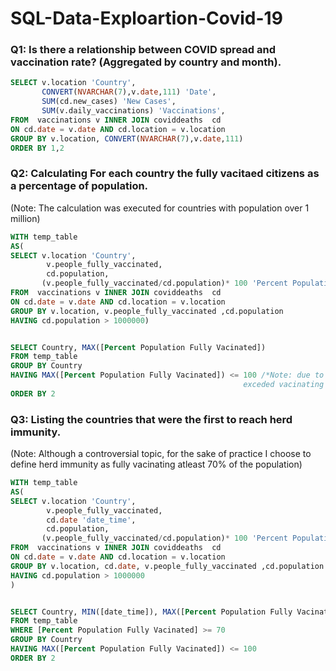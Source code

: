 # SQL-Data-Exploartion-Covid-19



### Q1: Is there a relationship between COVID spread and vaccination rate? (Aggregated by country and month).

```SQL
SELECT v.location 'Country',
	   CONVERT(NVARCHAR(7),v.date,111) 'Date',
	   SUM(cd.new_cases) 'New Cases',
	   SUM(v.daily_vaccinations) 'Vaccinations',
FROM  vaccinations v INNER JOIN coviddeaths  cd 
ON cd.date = v.date AND cd.location = v.location
GROUP BY v.location, CONVERT(NVARCHAR(7),v.date,111)
ORDER BY 1,2
```





### Q2: Calculating For each country the fully vacitaed citizens as a percentage of population. 
(Note: The calculation was executed for countries with population over 1 million)

```SQL
WITH temp_table
AS(
SELECT v.location 'Country',
		v.people_fully_vaccinated,
		cd.population,
	   (v.people_fully_vaccinated/cd.population)* 100 'Percent Population Fully Vacinated'
FROM  vaccinations v INNER JOIN coviddeaths  cd 
ON cd.date = v.date AND cd.location = v.location
GROUP BY v.location, v.people_fully_vaccinated ,cd.population
HAVING cd.population > 1000000)


SELECT Country, MAX([Percent Population Fully Vacinated])
FROM temp_table
GROUP BY Country
HAVING MAX([Percent Population Fully Vacinated]) <= 100 /*Note: due to vaccination of non-residentce, some contries
	                                            	exceded vacinating 100% of their population, thus removed from output*/
ORDER BY 2
```



### Q3: Listing the countries that were the first to reach herd immunity.
(Note: Although a controversial topic, for the sake of practice I choose to define herd immunity as fully vacinating atleast 70% of the population)

```SQL
WITH temp_table
AS(
SELECT v.location 'Country',
		v.people_fully_vaccinated,
		cd.date 'date_time',
		cd.population,
	   (v.people_fully_vaccinated/cd.population)* 100 'Percent Population Fully Vacinated'
FROM  vaccinations v INNER JOIN coviddeaths  cd 
ON cd.date = v.date AND cd.location = v.location
GROUP BY v.location, cd.date, v.people_fully_vaccinated ,cd.population
HAVING cd.population > 1000000 
)


SELECT Country, MIN([date_time]), MAX([Percent Population Fully Vacinated])
FROM temp_table
WHERE [Percent Population Fully Vacinated] >= 70 
GROUP BY Country
HAVING MAX([Percent Population Fully Vacinated]) <= 100
ORDER BY 2
```
